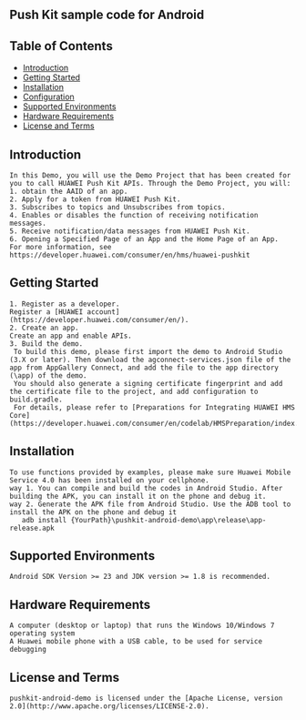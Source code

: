 ## Push Kit sample code for Android


## Table of Contents

 * [Introduction](#introduction)
 * [Getting Started](#Getting-Started)
 * [Installation](#installation)
 * [Configuration ](#configuration )
 * [Supported Environments](#supported-environments)
 * [Hardware Requirements](#Hardware-Requirements)
 * [License and Terms](#license-and-terms)


## Introduction
    In this Demo, you will use the Demo Project that has been created for you to call HUAWEI Push Kit APIs. Through the Demo Project, you will:
    1. obtain the AAID of an app.
    2. Apply for a token from HUAWEI Push Kit.
    3. Subscribes to topics and Unsubscribes from topics.
    4. Enables or disables the function of receiving notification messages.
    5. Receive notification/data messages from HUAWEI Push Kit. 
    6. Opening a Specified Page of an App and the Home Page of an App.
    For more information, see
    https://developer.huawei.com/consumer/en/hms/huawei-pushkit

## Getting Started
    1. Register as a developer.
    Register a [HUAWEI account](https://developer.huawei.com/consumer/en/).
    2. Create an app.
    Create an app and enable APIs.
    3. Build the demo.
     To build this demo, please first import the demo to Android Studio (3.X or later). Then download the agconnect-services.json file of the app from AppGallery Connect, and add the file to the app directory (\app) of the demo.
     You should also generate a signing certificate fingerprint and add the certificate file to the project, and add configuration to build.gradle.
     For details, please refer to [Preparations for Integrating HUAWEI HMS Core](https://developer.huawei.com/consumer/en/codelab/HMSPreparation/index.html)

## Installation
    To use functions provided by examples, please make sure Huawei Mobile Service 4.0 has been installed on your cellphone.
    way 1. You can compile and build the codes in Android Studio. After building the APK, you can install it on the phone and debug it.
    way 2. Generate the APK file from Android Studio. Use the ADB tool to install the APK on the phone and debug it
       adb install {YourPath}\pushkit-android-demo\app\release\app-release.apk

## Supported Environments
    Android SDK Version >= 23 and JDK version >= 1.8 is recommended.

## Hardware Requirements
    A computer (desktop or laptop) that runs the Windows 10/Windows 7 operating system
    A Huawei mobile phone with a USB cable, to be used for service debugging

## License and Terms
    pushkit-android-demo is licensed under the [Apache License, version 2.0](http://www.apache.org/licenses/LICENSE-2.0).
